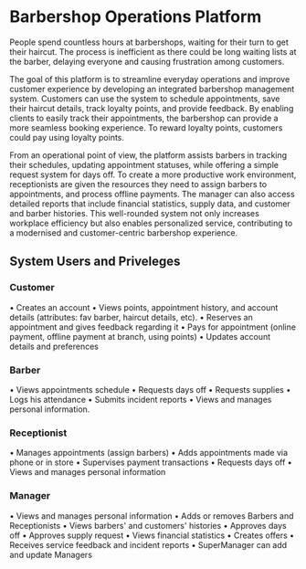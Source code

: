 # Barbershop Operations Platform
People spend countless hours at barbershops, waiting for their turn to get their haircut. The process is
inefficient as there could be long waiting lists at the barber, delaying everyone and causing frustration among
customers.

The goal of this platform is to streamline everyday operations and improve customer experience by developing
an integrated barbershop management system. Customers can use the system to schedule appointments, save
their haircut details, track loyalty points, and provide feedback. By enabling clients to easily track their
appointments, the barbershop can provide a more seamless booking experience. To reward loyalty points,
customers could pay using loyalty points.

From an operational point of view, the platform assists barbers in tracking their schedules, updating
appointment statuses, while offering a simple request system for days off. To create a more productive work
environment, receptionists are given the resources they need to assign barbers to appointments, and process
offline payments. The manager can also access detailed reports that include financial statistics, supply data,
and customer and barber histories. This well-rounded system not only increases workplace efficiency but also
enables personalized service, contributing to a modernised and customer-centric barbershop experience.

## System Users and Priveleges
### Customer
• Creates an account
• Views points, appointment history, and account details (attributes: fav barber, haircut details, etc).
• Reserves an appointment and gives feedback regarding it
• Pays for appointment (online payment, offline payment at branch, using points)
• Updates account details and preferences

### Barber
• Views appointments schedule
• Requests days off
• Requests supplies
• Logs his attendance
• Submits incident reports
• Views and manages personal information.

### Receptionist
• Manages appointments (assign barbers)
• Adds appointments made via phone or in store
• Supervises payment transactions
• Requests days off
• Views and manages personal information

### Manager
• Views and manages personal information
• Adds or removes Barbers and Receptionists
• Views barbers' and customers' histories
• Approves days off
• Approves supply request
• Views financial statistics
• Creates offers
• Receives service feedback and incident reports
• SuperManager can add and update Managers
